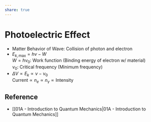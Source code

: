 ```yaml
---
share: true
---
```


# Photoelectric Effect

- Matter Behavior of Wave: Collision of photon and electron
- $E_{k,\text{max}}=h\nu-W$  
  $W=h\nu_0$: Work function (Binding energy of electron w/ material)  
  $\nu_0$: Critical frequency (Minimum frequency)
- $\Delta V \propto E_{k}\propto\nu-\nu_0$  
  $\text{Current} \propto n_{e}\propto n_{\gamma} \propto \text{Intensity}$

## Reference

- [[01A - Introduction to Quantum Mechanics|01A - Introduction to Quantum Mechanics]]

